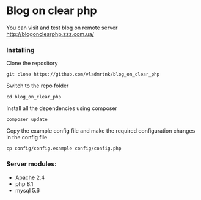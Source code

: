 # Blog on clear php

You can visit and test blog on remote server
http://blogonclearphp.zzz.com.ua/

### Installing

Clone the repository

    git clone https://github.com/vladmrtnk/blog_on_clear_php

Switch to the repo folder

    cd blog_on_clear_php

Install all the dependencies using composer

    composer update

Copy the example config file and make the required configuration changes in the config file

    cp config/config.example config/config.php

### Server modules:

- Apache 2.4
- php 8.1
- mysql 5.6